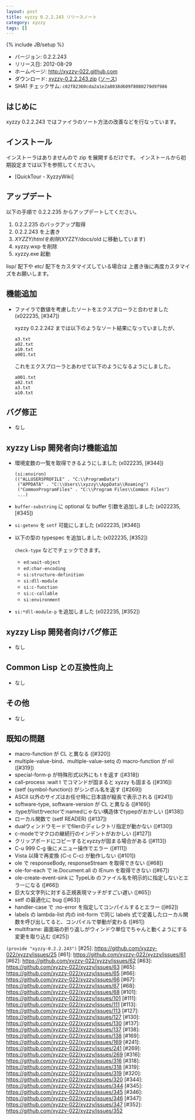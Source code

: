 ```yaml
---
layout: post
title: xyzzy 0.2.2.243 リリースノート
category: xyzzy
tags: []
---
```

{% include JB/setup %}

  * バージョン: 0.2.2.243
  * リリース日: 2012-08-29
  * ホームページ: <http://xyzzy-022.github.com>
  * ダウンロード: [xyzzy-0.2.2.243.zip](https://github.com/downloads/xyzzy-022/xyzzy/xyzzy-0.2.2.243.zip)
    ([ソース](https://github.com/downloads/xyzzy-022/xyzzy/xyzzy-src-0.2.2.243.zip))
  * SHA1 チェックサム: `c02f82360cda2a1e2a8038d609f8080279d9f986`


はじめに
--------

xyzzy 0.2.2.243 ではファイラのソート方法の改善などを行なっています。


インストール
------------

インストーラはありませんので zip を展開するだけです。
インストールから初期設定までは以下を参照してください。

  * [QuickTour - XyzzyWiki]


アップデート
------------

以下の手順で 0.2.2.235 からアップデートしてください。

  1. 0.2.2.235 のバックアップ取得
  2. 0.2.2.243 を上書き
  3. $XYZZY/html を削除 ($XYZZY/docs/old に移動しています)
  4. xyzzy.wxp を削除
  5. xyzzy.exe 起動

lisp/ 配下や etc/ 配下をカスタマイズしている場合は
上書き後に再度カスタマイズをお願いします。


機能追加
--------

  * ファイラで数値を考慮したソートをエクスプローラと合わせました (x022235, [#347])

    xyzzy 0.2.2.242 までは以下のようなソート結果になっていましたが、

        a3.txt
        a02.txt
        a10.txt
        a001.txt

    これをエクスプローラとあわせて以下のようになるようにしました。

        a001.txt
        a02.txt
        a3.txt
        a10.txt


バグ修正
--------

  * なし


xyzzy Lisp 開発者向け機能追加
-----------------------------

  * 環境変数の一覧を取得できるようにしました (x022235, [#344])

        (si:environ)
        (("ALLUSERSPROFILE" . "C:\\ProgramData")
         ("APPDATA" . "C:\\Users\\xyzzy\\AppData\\Roaming")
         ("CommonProgramFiles" . "C:\\Program Files\\Common Files")
         ...)

  * `buffer-substring` に optional な buffer 引数を追加しました (x022235, [#345])

  * `si:getenv` を `setf` 可能にしました (x022235, [#346])

  * 以下の型の typespec を追加しました (x022235, [#352])

    `check-type` などでチェックできます。

    * `ed:wait-object`
    * `ed:char-encoding`
    * `si:structure-definition`
    * `si:dll-module`
    * `si:c-function`
    * `si:c-callable`
    * `si:environment`

  * `si:*dll-module-p` を追加しました (x022235, [#352])


xyzzy Lisp 開発者向けバグ修正
-----------------------------

  * なし


Common Lisp との互換性向上
--------------------------

  * なし


その他
------

  * なし


既知の問題
----------

  * macro-function が CL と異なる ([#320])
  * multiple-value-bind、multiple-value-setq の macro-function が nil ([#319])
  * special-form-p が特殊形式以外にも t を返す ([#318])
  * call-process :wait t でコマンドが固まると xyzzy も固まる ([#316])
  * (setf (symbol-function)) がシンボル名を返す ([#269])
  * ASCII 以外のサイズはお任せ時に日本語が縦長で表示される ([#241])
  * software-type, software-version が CL と異なる ([#169])
  * :typeがlistかvectorで:namedじゃない構造体でtypepがおかしい ([#138])
  * ローカル関数で (setf READER) ([#137])
  * dualウィンドウモードでfilerのディレクトリ指定が動かない ([#130])
  * c-modeでマクロの継続行のインデントがおかしい ([#127])
  * クリップボードにコピーするとxyzzyが固まる場合がある ([#113])
  * C-u 999 C-g 後にメニュー操作でエラー ([#111])
  * Vista 以降で再変換 (C-c C-c) が動作しない ([#101])
  * ole で responseBody, responseStream を取得できない ([#68])
  * ole-for-each で ie.Document.all の IEnum を取得できない ([#67])
  * ole-create-event-sink に TypeLib のファイル名を明示的に指定しないとエラーになる ([#66])
  * 巨大な文字列に対する正規表現マッチがすごい遅い ([#65])
  * setf の最適化に bug ([#63])
  * handler-case で :no-error を指定してコンパイルするとエラー ([#62])
  * labels の lambda-list 内の init-form で同じ labels 式で定義したローカル関数を呼び出してると、コンパイルで挙動が変わる ([#61])
  * multiframe: 画面端の折り返しがウィンドウ単位でちゃんと動くようにする変更を取り込む ([#25])

`(provide "xyzzy-0.2.2.243")`
  [#25]: https://github.com/xyzzy-022/xyzzy/issues/25
  [#61]: https://github.com/xyzzy-022/xyzzy/issues/61
  [#62]: https://github.com/xyzzy-022/xyzzy/issues/62
  [#63]: https://github.com/xyzzy-022/xyzzy/issues/63
  [#65]: https://github.com/xyzzy-022/xyzzy/issues/65
  [#66]: https://github.com/xyzzy-022/xyzzy/issues/66
  [#67]: https://github.com/xyzzy-022/xyzzy/issues/67
  [#68]: https://github.com/xyzzy-022/xyzzy/issues/68
  [#101]: https://github.com/xyzzy-022/xyzzy/issues/101
  [#111]: https://github.com/xyzzy-022/xyzzy/issues/111
  [#113]: https://github.com/xyzzy-022/xyzzy/issues/113
  [#127]: https://github.com/xyzzy-022/xyzzy/issues/127
  [#130]: https://github.com/xyzzy-022/xyzzy/issues/130
  [#137]: https://github.com/xyzzy-022/xyzzy/issues/137
  [#138]: https://github.com/xyzzy-022/xyzzy/issues/138
  [#169]: https://github.com/xyzzy-022/xyzzy/issues/169
  [#241]: https://github.com/xyzzy-022/xyzzy/issues/241
  [#269]: https://github.com/xyzzy-022/xyzzy/issues/269
  [#316]: https://github.com/xyzzy-022/xyzzy/issues/316
  [#318]: https://github.com/xyzzy-022/xyzzy/issues/318
  [#319]: https://github.com/xyzzy-022/xyzzy/issues/319
  [#320]: https://github.com/xyzzy-022/xyzzy/issues/320
  [#344]: https://github.com/xyzzy-022/xyzzy/issues/344
  [#345]: https://github.com/xyzzy-022/xyzzy/issues/345
  [#346]: https://github.com/xyzzy-022/xyzzy/issues/346
  [#347]: https://github.com/xyzzy-022/xyzzy/issues/347
  [#352]: https://github.com/xyzzy-022/xyzzy/issues/352
